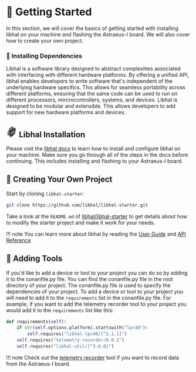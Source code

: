 # 🚀 Getting Started

In this section, we will cover the basics of getting started with installing libhal on your machine and flashing the Astraeus-I board. We will also cover how to create your own project.

### 🧰 Installing Dependencies

Libhal is a software library designed to abstract complexities associated with interfacing with different hardware platforms. By offering a unified API, libhal enables developers to write software that's independent of the underlying hardware specifics. This allows for seamless portability across different platforms, ensuring that the same code can be used to run on different processors, mircrocontrollers, systems, and devices. Libhal is designed to be modular and extensible. This allows developers to add support for new hardware platforms and devices.

## <img src="../../assets/libhal.png" style="width: 30px; height: auto;"> Libhal Installation

Please visit the <a href="https://libhal.github.io/2.2/getting_started/" target="_blank">libhal docs</a>
 to learn how to install and configure libhal on your machine. Make sure you go through all of the steps in the docs before continuing. This includes installing and flashing to your Astraeus-I board.

## 🧱 Creating Your Own Project

Start by cloning `libhal-starter`:

```bash
git clone https://github.com/libhal/libhal-starter.git
```

Take a look at the `README.md` of
[libhal/libhal-starter](https://github.com/libhal/libhal-starter) to get
details about how to modify the starter project and make it work for your needs.

!!! note
    You can learn more about libhal by reading the <a href="https://libhal.github.io/2.2/user_guide/fundamentals/" target="_blank">User Guide</a> and <a href="https://libhal.github.io/2.2/api/namespaces/" target="_blank">API Reference</a>

## 🔨 Adding Tools

If you'd like to add a device or tool to your project you can do so by adding it to the conanfile.py file. You can find the conanfile.py file in the root directory of your project. The conanfile.py file is used to specify the dependencies of your project. To add a device or tool to your project you will need to add it to the `requirements` list in the conanfile.py file. For example, if you want to add the telemetry recorder tool to your project you would add it to the `requirements` list like this:

```python
def requirements(self):
    if str(self.options.platform).startswith("lpc40"):
        self.requires("libhal-lpc40/[^2.1.1]")
    self.requires("telemetry-recorder/0.0.1")
    self.requires("libhal-util/[^3.0.0]")
```
!!! note 
    Check out the <a href="https://github.com/Astraeus-I/telemetry-recorder" target="_blank">telemetry recorder</a> tool if you want to record data from the Astraeus-I board.